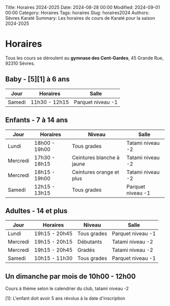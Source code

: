 Title: Horaires 2024-2025
Date: 2024-08-28 00:00
Modified: 2024-09-01 00:00
Category: Horaires
Tags: horaires
Slug: horaires2024
Authors: Sèvres Karaté 
Summary: Les horaires ds cours de Karaté pour la saison 2024-2025

# Horaires

Tous les cours se déroulent au __gymnase des Cent-Gardes__, 45 Grande Rue, 92310 Sèvres.

## Baby - [5][1] à 6 ans
| Jour | Horaires      | Salle | 
| ----------- |---------------|----------- |
| Samedi | 11h30 - 12h15 | Parquet niveau -1 |


## Enfants - 7 à 14 ans
| Jour | Horaires      | Niveau                    | Salle |
| ----------- |---------------|---------------------------| ----------- | 
| Lundi | 18h00 - 19h00 | Tous grades               | Tatami niveau -2 |
| Mercredi | 17h30 - 18h15 | Ceintures blanche à jaune | Tatami niveau -2 |
| Mercredi | 18h15 - 19h00 | Ceintures orange et plus  | Tatami niveau -2 |
| Samedi | 12h15 - 13h15 | Tous grades | Parquet niveau -1 |

## Adultes - 14 et plus
| Jour | Horaires      | Niveau      | Salle | 
| ----------- |---------------|-------------| ----------- | 
| Lundi | 19h15 - 20h45 | Tous grades | Parquet niveau -1 |
| Mercredi | 19h15 - 20h15 | Débutants   | Tatami niveau -2 |
| Mercredi | 19h15 - 20h45 | Gradés      | Tatami niveau -2 |
| Samedi | 10h15 - 11h30 | Tous grades | Parquet niveau -1 |

## Un dimanche par mois de 10h00 - 12h00

Cours à thème selon le calendrier du club, tatami niveau -2 

[1]: L'enfant doit avoir 5 ans révolus à la date d'inscription
